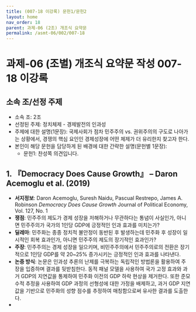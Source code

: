```yaml
---
title: (007-18 이강록) 문헌1/문헌2
layout: home
nav_order: 18
parent: 과제-06 (2조) 개조식 요약문
permalink: /asmt-06/002/007-18
---
```


# 과제-06 (조별) 개조식 요약문 작성 007-18 이강록

## 소속 조/선정 주제

- 소속 조: 2조
- 선정된 주제: 정치체제 - 경제발전의 인과성
- 주제에 대한 설명(1문장): 국제사회가 점차 민주주의 vs. 권위주의의 구도로 나아가는 상황에서, 경쟁의 핵심 요인인 경제성장에 어떤 체제가 더 유리한지 찾고자 한다.
- 본인이 해당 문헌을 담당하게 된 배경에 대한 간략한 설명(문헌별 1문장):  
  - 문헌1: 찬성쪽 의견입니다.

## 1. 『Democracy Does Cause Growth』 – Daron Acemoglu et al. (2019)

- **서지정보**: Daron Acemoglu, Suresh Naidu, Pascual Restrepo, James A. Robinson  *Democracy Does Cause Growth* Journal of Political Economy, Vol. 127, No. 1
- **쟁점**: 민주주의 제도가 경제 성장을 저해하거나 무관하다는 통념이 사실인가, 아니면 민주주의가 국가의 1인당 GDP에 긍정적인 인과 효과를 미치는가?  
- **딜레마**: 민주화는 종종 정치적 불안정이 동반된 후 발생하는데 민주화 후 성장이 일시적인 회복 효과인가, 아니면 민주주의 제도의 장기적인 효과인가? 
- **주장**: 민주주의는 경제 성장을 일으키며, 비민주주의에서 민주주의로의 전환은 장기적으로 1인당 GDP를 약 20~25% 증가시키는 긍정적인 인과 효과를 나타낸다.
- **논증 방식**: 논문은 인과성 추론의 난제를 극복하는 독립적인 방법론을 활용하여 주장을 입증하며 결과를 뒷받침한다. 동적 패널 모델을 사용하여 국가 고정 효과와 과거 GDP의 지연값을 통제하여 민주화 이전의 GDP 하락 현상을 제거한다. 또한 준모수적 추정을 사용하여 GDP 과정의 선형성에 대한 가정을 배제하고, 과거 GDP 지연값을 기반으로 민주화의 성향 점수를 추정하여 매칭함으로써 유사한 결과를 도출한다.
-